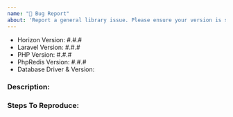 ```yaml
---
name: "🐛 Bug Report"
about: 'Report a general library issue. Please ensure your version is still supported: https://laravel.com/docs/releases#support-policy'
---
```


- Horizon Version: #.#.#
- Laravel Version: #.#.#
- PHP Version: #.#.#
- PhpRedis Version: #.#.#
- Database Driver & Version:

### Description:


### Steps To Reproduce:
